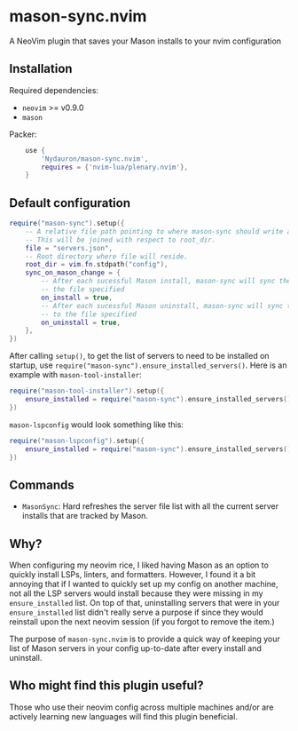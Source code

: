 # mason-sync.nvim
A NeoVim plugin that saves your Mason installs to your nvim configuration

## Installation

Required dependencies:

- `neovim` >= v0.9.0
- `mason`

Packer:

```lua
    use {
        'Nydauron/mason-sync.nvim',
        requires = {'nvim-lua/plenary.nvim'},
    }
```

## Default configuration

```lua
require("mason-sync").setup({
    -- A relative file path pointing to where mason-sync should write all installed Mason servers.
    -- This will be joined with respect to root_dir.
    file = "servers.json",
    -- Root directory where file will reside.
    root_dir = vim.fn.stdpath("config"),
    sync_on_mason_change = {
        -- After each sucessful Mason install, mason-sync will sync the current list of plugins to
        -- the file specified
        on_install = true,
        -- After each sucessful Mason uninstall, mason-sync will sync the current list of plugins
        -- to the file specified
        on_uninstall = true,
    },
})
```

After calling `setup()`, to get the list of servers to need to be installed on startup, use
`require("mason-sync").ensure_installed_servers()`. Here is an example with `mason-tool-installer`:

```lua
require("mason-tool-installer").setup({
    ensure_installed = require("mason-sync").ensure_installed_servers(),
})
```

`mason-lspconfig` would look something like this:
```lua
require("mason-lspconfig").setup({
    ensure_installed = require("mason-sync").ensure_installed_servers(),
})
```

## Commands

- `MasonSync`: Hard refreshes the server file list with all the current server installs that are
tracked by Mason.

## Why?

When configuring my neovim rice, I liked having Mason as an option to quickly install LSPs, linters,
and formatters. However, I found it a bit annoying that if I wanted to quickly set up my config on
another machine, not all the LSP servers would install because they were missing in my
`ensure_installed` list. On top of that, uninstalling servers that were in your `ensure_installed`
list didn't really serve a purpose if since they would reinstall upon the next neovim session (if you
forgot to remove the item.)

The purpose of `mason-sync.nvim` is to provide a quick way of keeping your list of Mason servers in
your config up-to-date after every install and uninstall.

## Who might find this plugin useful?

Those who use their neovim config across multiple machines and/or are actively learning new
languages will find this plugin beneficial.
